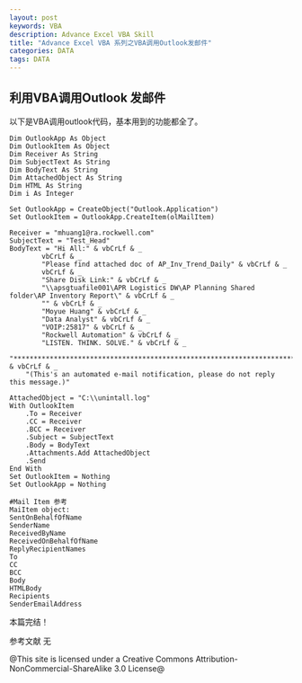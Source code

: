 ```yaml
---
layout: post
keywords: VBA
description: Advance Excel VBA Skill
title: "Advance Excel VBA 系列之VBA调用Outlook发邮件"
categories: DATA
tags: DATA
---
```


## 利用VBA调用Outlook 发邮件

以下是VBA调用outlook代码，基本用到的功能都全了。


    Dim OutlookApp As Object
    Dim OutlookItem As Object
    Dim Receiver As String
    Dim SubjectText As String
    Dim BodyText As String
    Dim AttachedObject As String
    Dim HTML As String
    Dim i As Integer
    
    Set OutlookApp = CreateObject("Outlook.Application")
    Set OutlookItem = OutlookApp.CreateItem(olMailItem)
    
    Receiver = "mhuang1@ra.rockwell.com"
    SubjectText = "Test_Head"
    BodyText = "Hi All:" & vbCrLf & _
            vbCrLf & _
            "Please find attached doc of AP_Inv_Trend_Daily" & vbCrLf & _
            vbCrLf & _
            "Share Disk Link:" & vbCrLf & _
            "\\apsgtuafile001\APR Logistics DW\AP Planning Shared folder\AP Inventory Report\" & vbCrLf & _
            "" & vbCrLf & _
            "Moyue Huang" & vbCrLf & _
            "Data Analyst" & vbCrLf & _
            "VOIP:25817" & vbCrLf & _
            "Rockwell Automation" & vbCrLf & _
            "LISTEN. THINK. SOLVE." & vbCrLf & _
        "**************************************************************************" & vbCrLf & _
        "(This's an automated e-mail notification, please do not reply this message.)"
               
    AttachedObject = "C:\\unintall.log"
    With OutlookItem
        .To = Receiver
        .CC = Receiver
        .BCC = Receiver
        .Subject = SubjectText
        .Body = BodyText
        .Attachments.Add AttachedObject
        .Send
    End With
    Set OutlookItem = Nothing
    Set OutlookApp = Nothing

	#Mail Item 参考
	MaiItem object:
	SentOnBehalfOfName
	SenderName
	ReceivedByName
	ReceivedOnBehalfOfName
	ReplyRecipientNames
	To
	CC
	BCC
	Body
	HTMLBody
	Recipients
	SenderEmailAddress
	

本篇完结！

参考文献
无

@This site is licensed under a Creative Commons Attribution-NonCommercial-ShareAlike 3.0 License@
